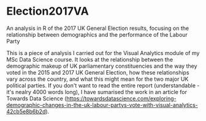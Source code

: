 # Election2017VA
An analysis in R of the 2017 UK General Election results, focusing on the relationship between demographics and the performance of the Labour Party

This is a piece of analysis I carried out for the Visual Analytics module of my MSc Data Science course. It looks at the relationship 
between the demographic makeup of UK parliamentary constituencies and the way they voted in the 2015 and 2017 UK General Election, 
how these relationships vary across the country, and what this might mean for the two major UK political parties. If you don't want 
to read the entire report (understandable - it's nealry 4000 words long), I have sumarised the work in an article for Towards Data Science 
(https://towardsdatascience.com/exploring-demographic-changes-in-the-uk-labour-partys-vote-with-visual-analytics-42cb5e8b6b2d).
